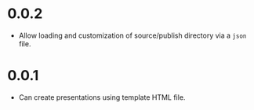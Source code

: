 # 0.0.2

- Allow loading and customization of source/publish directory via a `json` file.

# 0.0.1

- Can create presentations using template HTML file.